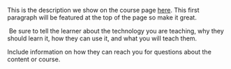 This is the description we show on the course page [here](https://lab.github.com/ingrafaelcr/tema1-practica0). This first paragraph will be featured at the top of the page so make it great.
​

​
Be sure to tell the learner about the technology you are teaching, why they should learn it, how they can use it, and what you will teach them.
​


Include information on how they can reach you for questions about the content or course. 